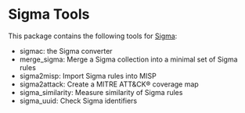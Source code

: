# Sigma Tools

This package contains the following tools for [Sigma](https://github.com/Neo23x0/sigma):

* sigmac: the Sigma converter
* merge_sigma: Merge a Sigma collection into a minimal set of Sigma rules
* sigma2misp: Import Sigma rules into MISP
* sigma2attack: Create a MITRE ATT&CK® coverage map
* sigma_similarity: Measure similarity of Sigma rules
* sigma_uuid: Check Sigma identifiers
